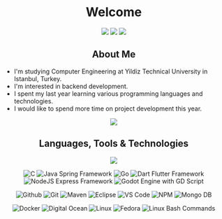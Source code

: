 
<h1 align="center">Welcome</h1>
<p align="center">

<a href="https://www.linkedin.com/in/umut-sevdi/">
<img src="https://img.shields.io/badge/linkedin-%230077B5.svg?&style=for-the-badge&logo=linkedin&logoColor=white"></a>

<a href="mailto:sevdiumut@protonmail.com">
<img src="https://img.shields.io/badge/Protonmail-%23292536.svg?&style=for-the-badge&logo=protonmail&logoColor=white"></a>

<a href="mailto:sevdiumut@gmail.com">
<img src="https://img.shields.io/badge/Gmail-%234E34A7.svg?&style=for-the-badge&logo=google&logoColor=white"></a>

<h2 align="center">About Me</h2>

- I'm studying Computer Engineering at Yildiz Technical University in Istanbul, Turkey.
- I'm interested in backend development.
- I spent my last year learning various programming languages and technologies.
- I would like to spend more time on project development this year.

<p align="center">
<img src="https://github-readme-stats.vercel.app/api?username=umutsevdi&show_icons=true&count_private=true&theme=tokyonight&include_all_commits=true"></p>


<h2 align="center">Languages, Tools & Technologies</h2>


<p align="center">

<img src="https://github-readme-stats.vercel.app/api/top-langs/?username=umutsevdi&layout=compact&theme=tokyonight&langs_count=10">

<p align="center">
<img src="https://img.shields.io/badge/C--%233?&style=flat-square&logo=c&color=grey" title=C>
<img src="https://img.shields.io/badge/Java-Spring-%233?&style=flat-square&logo=java" title="Java Spring Framework">
<img src="https://img.shields.io/badge/Go-gorilla-mux-%233?&style=flat-square&logo=Go&color=teal" title=Go>
<img src="https://img.shields.io/badge/Dart-Flutter-%233?&style=flat-square&logo=flutter&color=blue" title="Dart Flutter Framework">
<img src="https://img.shields.io/badge/NodeJS-Express-%233?&style=flat-square&logo=javascript&color=green" title="NodeJS Express Framework">
<img src="https://img.shields.io/badge/Godot-GDScript-%233?&style=flat-square&logo=gd&color=darkblue" title="Godot Engine with GD Script">

<p align="center">
<img src="https://img.icons8.com/material-outlined/30/github.png" title="Github">
<img src="https://img.icons8.com/color/30/git.png" title="Git">
<img src="https://img.icons8.com/ios/30/2A9356/maven-ios.png" title="Maven">

<img src="https://img.icons8.com/officexs/30/000000/java-eclipse.png" title="Eclipse">
<img src="https://img.icons8.com/color/30/visual-studio-code-2019.png" title="VS Code">
<img src="https://img.icons8.com/color/30/npm.png" title="NPM">
<img src="https://img.icons8.com/color/30/mongodb.png" title="Mongo DB">

<p align="center">
<img src="https://img.icons8.com/color/30/docker.png" title="Docker">
<img src="https://img.icons8.com/windows/30/3459DB/digital-ocean.png" title="Digital Ocean">
<img src="https://img.icons8.com/color/30/linux.png" title="Linux">
<img src="https://img.icons8.com/windows/30/34495e/fedora.png" title="Fedora">
<img src="https://img.icons8.com/color/30/000000/console.png" title="Linux Bash Commands">
